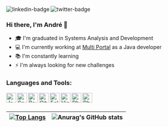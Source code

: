 [<img align="left" alt="linkedin-badge" src="https://img.shields.io/badge/-LinkedIn-blue?style=flat-square&logo=Linkedin&logoColor=white"/>][linkedin]
[<img align="left" alt="twitter-badge" src="https://img.shields.io/badge/-Twitter-1ca0f1?style=flat-square&labelColor=1ca0f1&logo=twitter&logoColor=white"/>][twitter]
<br>

### Hi there, I'm André 👋

- 🎓 I'm graduated in Systems Analysis and Development
-	💻 I'm currently working at [Multi Portal](https://www.mportal.com.br) as a Java developer
- 📚 I'm constantly learning
- ⚡ I'm always looking for new challenges

### Languages and Tools:

[<img align="left" alt="Java" width="26px" src="https://cdn.icon-icons.com/icons2/2415/PNG/128/java_original_logo_icon_146458.png" />][java]
[<img align="left" alt="Spring" width="26px" src="https://www.clipartmax.com/png/small/30-300342_spring-data-team-spring-framework-icon.png" />][spring]
[<img align="left" alt="PostgreSQL" width="26px" src="https://img.icons8.com/color/2x/postgreesql.png" />][postgree]
[<img align="left" alt="Git" width="26px" src="https://cdn3.iconfinder.com/data/icons/social-media-2169/24/social_media_social_media_logo_git-128.png" />][git]
[<img align="left" alt="Eclipse IDE" width="26px" src="https://cdn.icon-icons.com/icons2/1381/PNG/128/eclipse_94656.png" />][eclipse]
[<img align="left" alt="Visual Studio Code" width="26px" src="https://img.icons8.com/color/72/visual-studio-code-2019.png" />][vscode]
[<img align="left" alt="Dbeaver" width="26px" src="https://git-fork.com/images/logo.png" />][fork]
[<img align="left" alt="Dbeaver" width="26px" src="https://icons.iconarchive.com/icons/papirus-team/papirus-apps/128/dbeaver-icon.png" />][dbeaver]
<br>
<br>

| [![Top Langs](https://github-readme-stats.vercel.app/api/top-langs/?username=andre-aps&theme=dark&layout=compact)](https://github.com/anuraghazra/github-readme-stats)  | ![Anurag's GitHub stats](https://github-readme-stats.vercel.app/api?username=andre-aps&theme=dark&hide=contribs,stars,issues) |
|:-:|:-:|

[linkedin]: https://www.linkedin.com/in/andre-aps/
[twitter]: https://twitter.com/andre_apss
[java]: https://www.oracle.com/br/java/technologies/
[spring]: https://spring.io/
[postgree]:https://www.postgresql.org/
[git]: https://git-scm.com/
[eclipse]: https://www.eclipse.org/downloads/
[vscode]: https://code.visualstudio.com/
[dbeaver]: https://dbeaver.io/
[fork]: https://git-fork.com/
